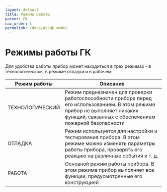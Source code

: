 ```yaml
---
layout: default
title: Режимы работы
parent: ГК
nav_order: 1
permalink: /docs/gk/gk_modes
---
```


# Режимы работы ГК
Для удобства работы прибор может находиться в трех режимах - в технологическом, в режиме отладки и в рабочем
<table> 
  <thead> 
    <tr> 
      <th style="text-align: center" >Режим работы</th>
      <th style="text-align: center">Описание</th>
    </tr>
  </thead> 
  <tbody>
    <tr>
      <td id="режим_гк_технологический" style="text-align: left">ТЕХНОЛОГИЧЕСКИЙ</td>
      <td style="text-align: left">Режим предназначен для проверки работоспособности прибора перед его использованием. В этом режиме прибор не выполняет никаких функций, связанных с обеспечением пожарной безопасности</td>
    </tr>
    <tr>
      <td id="режим_гк_отладка" style="text-align: left">ОТЛАДКА</td>
      <td style="text-align: left">Режим используется для настройки и тестирования прибора. В этом режиме можно изменять параметры работы прибора, проверять его реакцию на различные события и т. д.</td>
    </tr>
    <tr>
      <td id="режим_гк_работа" style="text-align: left">РАБОТА</td>
      <td style="text-align: left">Основной режим работы прибора. В этом режиме прибор выполняет все функции, предусмотренные его конструкцией</td>
    </tr>    
  </tbody>
</table>
